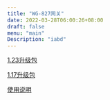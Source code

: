 ```yaml
---
title: "WG-827网关"
date: 2022-03-28T06:00:26+08:00
draft: false 
menu: "main"
Description: "iabd"
---
```


[1.23升级包](https://xacm02.baidupcs.com/file/695003464o4bf9d3166952ea785758db?bkt=en-864c1d195a8f2f4147cb302bdc48448e9dd7fbcd52debda1dbcdf1086c5260aa59f83cab3f1d4fd1dc29cf20409501b5ccd2236835eb23684bb99bb9a7e709ef&fid=552484-250528-376439928283527&time=1648597744&sign=FDTAXUbGERLQlBHSKfWqi-DCb740ccc5511e5e8fedcff06b081203-QyAQY%2Ff5LU2usKWLjsjlW9lgGd4%3D&to=132&size=387039&sta_dx=387039&sta_cs=0&sta_ft=zip&sta_ct=0&sta_mt=0&fm2=MH%2CYangquan%2CAnywhere%2C%2Cheilongjiang%2Ccmnet&ctime=1648597350&mtime=1648597350&resv0=0&resv1=0&resv2=rlim&resv3=5&resv4=387039&vuk=552484&iv=0&htype=&randtype=&tkbind_id=0&newver=1&newfm=1&secfm=1&flow_ver=3&pkey=en-02556292523955b3de05d5a73314870e36560afe3bf17e89020b4be83d37411a3991cd2be90a2fd3ea33011f31792705ede2a484ca55224f305a5e1275657320&sl=68616270&expires=8h&rt=pr&r=252432921&vbdid=3459759495&fin=wg827_img_1.23.00.zip&fn=wg827_img_1.23.00.zip&rtype=1&dp-logid=8966052397929468163&dp-callid=0.1&hps=1&tsl=200&csl=200&fsl=0&csign=Z95CT997tdWyA4pYLfv0ikZnZ7U%3D&so=0&ut=6&uter=4&serv=0&uc=1501833797&ti=497b2742088ef3a39616acbb9125e448d6a9cab10ea61764&hflag=30&from_type=1&adg=c_b7c2147104f6413a79ae11796ae27f0b&reqlabel=250528_f_623dca62fe627e9b94ac369a66bf352e_-1_515db2e56f283d5eac050c9109a143a9&by=themis)

[1.17升级包](https://bdcm02.baidupcs.com/file/6947f4028jc21a2f872f77bb4c4496c4?bkt=en-713b21d6dbc313980b0d052a6f9d2322c7aef86ca280377dfb2870579f6b467d4488866d66d4e0e14ec95bd0474a38ea410a9ea95b4b62f4c93c8d3eccff2a5d&fid=552484-250528-410501643568662&time=1648593188&sign=FDTAXUbGERLQlBHSKfWqiu-DCb740ccc5511e5e8fedcff06b081203-g5y9mSdwDYFmOySro0zdYgzG0ao%3D&to=94&size=398150&sta_dx=398150&sta_cs=0&sta_ft=zip&sta_ct=0&sta_mt=0&fm2=MH%2CXian%2CAnywhere%2C%2Cheilongjiang%2Ccmnet&ctime=1648517614&mtime=1648518159&resv0=0&resv1=0&resv2=rlim&resv3=5&resv4=398150&vuk=552484&iv=0&htype=&randtype=&tkbind_id=0&newver=1&newfm=1&secfm=1&flow_ver=3&pkey=en-d96509eaa525e952750427f99668f51f91eabe81162b77537320327d0d309274e6ff7b857d69234eb5af4b79b283ef3d4f5e1f1d6c28e270305a5e1275657320&sl=68616270&expires=8h&rt=sh&r=127182292&vbdid=3459759495&fin=WG-827%E5%95%86%E5%8A%A1%E7%BD%91%E5%85%B3%E5%8D%87%E7%BA%A7%E7%A8%8B%E5%BA%8F%EF%BC%88V1.17%29%E5%9C%A8%E7%BA%BF%E5%8D%87%E7%BA%A7.zip&fn=WG-827%E5%95%86%E5%8A%A1%E7%BD%91%E5%85%B3%E5%8D%87%E7%BA%A7%E7%A8%8B%E5%BA%8F%EF%BC%88V1.17%29%E5%9C%A8%E7%BA%BF%E5%8D%87%E7%BA%A7.zip&rtype=1&dp-logid=8964829308742371108&dp-callid=0.1&hps=1&tsl=200&csl=200&fsl=0&csign=Z95CT997tdWyA4pYLfv0ikZnZ7U%3D&so=0&ut=6&uter=4&serv=0&uc=1501833797&ti=643d98442189566296ce3945490e082f7dcab5d95c161753305a5e1275657320&hflag=30&from_type=1&adg=c_b7c2147104f6413a79ae11796ae27f0b&reqlabel=250528_f_623dca62fe627e9b94ac369a66bf352e_-1_515db2e56f283d5eac050c9109a143a9&by=themis&resvsflag=1-0-0-1-1-1)

[使用说明](https://bdcm02.baidupcs.com/file/840d4c563k0431aa0ec0d40c2c44dd31?bkt=en-660aa7a193f4106d3f8646ebecfea5a2b02133db802533858faf3a2e8bb18d5287442ee1c2d41df9a47a615669864e341eed6071c7aac5d103e310507fa3ad37&fid=552484-250528-673896620844098&time=1648601598&sign=FDTAXUbGERQlBHSKfWqi-DCb740ccc5511e5e8fedcff06b081203-zQ6uypn4ZQjJFXQdx%2BSPIRNYb5A%3D&to=94&size=456408&sta_dx=456408&sta_cs=0&sta_ft=pdf&sta_ct=0&sta_mt=0&fm2=MH%2CYangquan%2CAnywhere%2C%2Cheilongjiang%2Ccmnet&ctime=1648518632&mtime=1648518632&resv0=0&resv1=0&resv2=rlim&resv3=5&resv4=456408&vuk=552484&iv=0&htype=&randtype=&tkbind_id=0&newver=1&newfm=1&secfm=1&flow_ver=3&pkey=en-a6c29d04d7e8c599fe9235b94f6efe93f8c6b06fea8f44752a517fb482a936466e9fc110c8e509fa9f10774b6db6d67af41268b07de3af57305a5e1275657320&expires=8h&rt=pr&r=570314591&vbdid=3459759495&fin=WG-827%E5%9E%8B%E5%95%86%E5%8A%A1%E7%BD%91%E5%85%B3%E8%AF%B4%E6%98%8E%E4%B9%A6%EF%BC%88%E6%8A%98%E5%8F%A0%EF%BC%89.pdf&fn=WG-827%E5%9E%8B%E5%95%86%E5%8A%A1%E7%BD%91%E5%85%B3%E8%AF%B4%E6%98%8E%E4%B9%A6%EF%BC%88%E6%8A%98%E5%8F%A0%EF%BC%89.pdf&rtype=1&dp-logid=8967086925044776404&dp-callid=0.1&hps=1&tsl=0&csl=0&fsl=0&csign=N5hQ35yPzxVzsuv6slYGO%2FmGe2w%3D&so=0&ut=6&uter=4&serv=0&uc=1501833797&ti=e5c35a8e2eeea51069910f1d6ea2153ca2286c3c68e8f5f4&hflag=30&from_type=1&adg=c_b7c2147104f6413a79ae11796ae27f0b&reqlabel=250528_f_623dca62fe627e9b94ac369a66bf352e_-1_515db2e56f283d5eac050c9109a143a9&by=themis)

